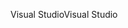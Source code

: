 <span data-ttu-id="ace7d-101">Visual Studio</span><span class="sxs-lookup"><span data-stu-id="ace7d-101">Visual Studio</span></span>